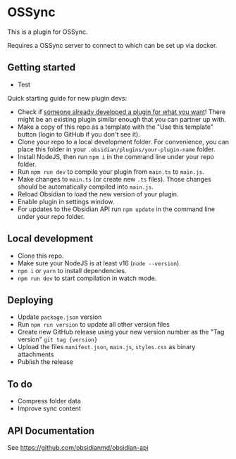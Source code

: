 # OSSync

This is a plugin for OSSync.

Requires a OSSync server to connect to which can be set up via docker.

## Getting started

- Test

Quick starting guide for new plugin devs:

- Check if [someone already developed a plugin for what you want](https://obsidian.md/plugins)! There might be an existing plugin similar enough that you can partner up with.
- Make a copy of this repo as a template with the "Use this template" button (login to GitHub if you don't see it).
- Clone your repo to a local development folder. For convenience, you can place this folder in your `.obsidian/plugins/your-plugin-name` folder.
- Install NodeJS, then run `npm i` in the command line under your repo folder.
- Run `npm run dev` to compile your plugin from `main.ts` to `main.js`.
- Make changes to `main.ts` (or create new `.ts` files). Those changes should be automatically compiled into `main.js`.
- Reload Obsidian to load the new version of your plugin.
- Enable plugin in settings window.
- For updates to the Obsidian API run `npm update` in the command line under your repo folder.

## Local development

- Clone this repo.
- Make sure your NodeJS is at least v16 (`node --version`).
- `npm i` or `yarn` to install dependencies.
- `npm run dev` to start compilation in watch mode.

## Deploying

- Update `package.json` version
- Run `npm run version` to update all other version files
- Create new GitHub release using your new version number as the "Tag version" `git tag {version}`
- Upload the files `manifest.json`, `main.js`, `styles.css` as binary attachments
- Publish the release

## To do

- Compress folder data
- Improve sync content

## API Documentation

See https://github.com/obsidianmd/obsidian-api
